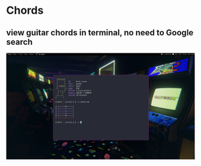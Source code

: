 # Chords
## view guitar chords in terminal, no need to Google search
![Some chords!!](/scrot_chords.png "Some chords")
